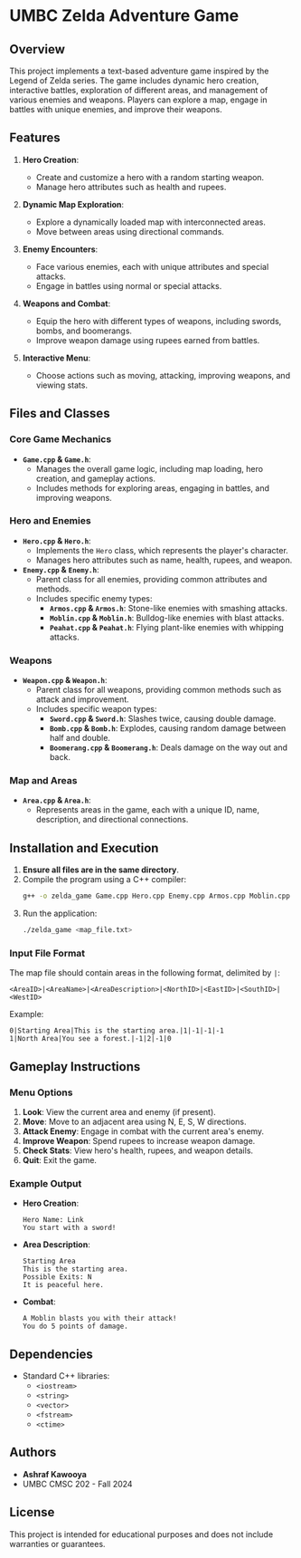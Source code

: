 
# UMBC Zelda Adventure Game

## Overview
This project implements a text-based adventure game inspired by the Legend of Zelda series. The game includes dynamic hero creation, interactive battles, exploration of different areas, and management of various enemies and weapons. Players can explore a map, engage in battles with unique enemies, and improve their weapons.

## Features
1. **Hero Creation**:
   - Create and customize a hero with a random starting weapon.
   - Manage hero attributes such as health and rupees.

2. **Dynamic Map Exploration**:
   - Explore a dynamically loaded map with interconnected areas.
   - Move between areas using directional commands.

3. **Enemy Encounters**:
   - Face various enemies, each with unique attributes and special attacks.
   - Engage in battles using normal or special attacks.

4. **Weapons and Combat**:
   - Equip the hero with different types of weapons, including swords, bombs, and boomerangs.
   - Improve weapon damage using rupees earned from battles.

5. **Interactive Menu**:
   - Choose actions such as moving, attacking, improving weapons, and viewing stats.

## Files and Classes
### Core Game Mechanics
- **`Game.cpp` & `Game.h`**:
  - Manages the overall game logic, including map loading, hero creation, and gameplay actions.
  - Includes methods for exploring areas, engaging in battles, and improving weapons.

### Hero and Enemies
- **`Hero.cpp` & `Hero.h`**:
  - Implements the `Hero` class, which represents the player's character.
  - Manages hero attributes such as name, health, rupees, and weapon.
- **`Enemy.cpp` & `Enemy.h`**:
  - Parent class for all enemies, providing common attributes and methods.
  - Includes specific enemy types:
    - **`Armos.cpp` & `Armos.h`**: Stone-like enemies with smashing attacks.
    - **`Moblin.cpp` & `Moblin.h`**: Bulldog-like enemies with blast attacks.
    - **`Peahat.cpp` & `Peahat.h`**: Flying plant-like enemies with whipping attacks.

### Weapons
- **`Weapon.cpp` & `Weapon.h`**:
  - Parent class for all weapons, providing common methods such as attack and improvement.
  - Includes specific weapon types:
    - **`Sword.cpp` & `Sword.h`**: Slashes twice, causing double damage.
    - **`Bomb.cpp` & `Bomb.h`**: Explodes, causing random damage between half and double.
    - **`Boomerang.cpp` & `Boomerang.h`**: Deals damage on the way out and back.

### Map and Areas
- **`Area.cpp` & `Area.h`**:
  - Represents areas in the game, each with a unique ID, name, description, and directional connections.

## Installation and Execution
1. **Ensure all files are in the same directory**.
2. Compile the program using a C++ compiler:
   ```bash
   g++ -o zelda_game Game.cpp Hero.cpp Enemy.cpp Armos.cpp Moblin.cpp Peahat.cpp    Weapon.cpp Sword.cpp Bomb.cpp Boomerang.cpp Area.cpp
   ```
3. Run the application:
   ```bash
   ./zelda_game <map_file.txt>
   ```

### Input File Format
The map file should contain areas in the following format, delimited by `|`:
```
<AreaID>|<AreaName>|<AreaDescription>|<NorthID>|<EastID>|<SouthID>|<WestID>
```
Example:
```
0|Starting Area|This is the starting area.|1|-1|-1|-1
1|North Area|You see a forest.|-1|2|-1|0
```

## Gameplay Instructions
### Menu Options
1. **Look**: View the current area and enemy (if present).
2. **Move**: Move to an adjacent area using N, E, S, W directions.
3. **Attack Enemy**: Engage in combat with the current area's enemy.
4. **Improve Weapon**: Spend rupees to increase weapon damage.
5. **Check Stats**: View hero's health, rupees, and weapon details.
6. **Quit**: Exit the game.

### Example Output
- **Hero Creation**:
  ```
  Hero Name: Link
  You start with a sword!
  ```
- **Area Description**:
  ```
  Starting Area
  This is the starting area.
  Possible Exits: N
  It is peaceful here.
  ```
- **Combat**:
  ```
  A Moblin blasts you with their attack!
  You do 5 points of damage.
  ```

## Dependencies
- Standard C++ libraries:
  - `<iostream>`
  - `<string>`
  - `<vector>`
  - `<fstream>`
  - `<ctime>`

## Authors
- **Ashraf Kawooya**
- UMBC CMSC 202 - Fall 2024

## License
This project is intended for educational purposes and does not include warranties or guarantees.
